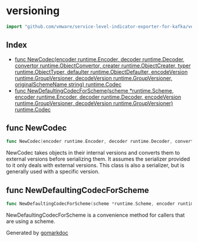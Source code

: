 <!-- Code generated by gomarkdoc. DO NOT EDIT -->

# versioning

```go
import "github.com/vmware/service-level-indicator-exporter-for-kafka/vendor/k8s.io/apimachinery/pkg/runtime/serializer/versioning"
```

## Index

- [func NewCodec(encoder runtime.Encoder, decoder runtime.Decoder, convertor runtime.ObjectConvertor, creater runtime.ObjectCreater, typer runtime.ObjectTyper, defaulter runtime.ObjectDefaulter, encodeVersion runtime.GroupVersioner, decodeVersion runtime.GroupVersioner, originalSchemeName string) runtime.Codec](<#func-newcodec>)
- [func NewDefaultingCodecForScheme(scheme *runtime.Scheme, encoder runtime.Encoder, decoder runtime.Decoder, encodeVersion runtime.GroupVersioner, decodeVersion runtime.GroupVersioner) runtime.Codec](<#func-newdefaultingcodecforscheme>)


## func NewCodec

```go
func NewCodec(encoder runtime.Encoder, decoder runtime.Decoder, convertor runtime.ObjectConvertor, creater runtime.ObjectCreater, typer runtime.ObjectTyper, defaulter runtime.ObjectDefaulter, encodeVersion runtime.GroupVersioner, decodeVersion runtime.GroupVersioner, originalSchemeName string) runtime.Codec
```

NewCodec takes objects in their internal versions and converts them to external versions before serializing them. It assumes the serializer provided to it only deals with external versions. This class is also a serializer, but is generally used with a specific version.

## func NewDefaultingCodecForScheme

```go
func NewDefaultingCodecForScheme(scheme *runtime.Scheme, encoder runtime.Encoder, decoder runtime.Decoder, encodeVersion runtime.GroupVersioner, decodeVersion runtime.GroupVersioner) runtime.Codec
```

NewDefaultingCodecForScheme is a convenience method for callers that are using a scheme.



Generated by [gomarkdoc](<https://github.com/princjef/gomarkdoc>)
